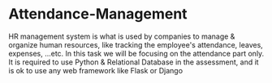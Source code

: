 # Attendance-Management
HR management system is what is used by companies to manage &amp; organize human resources, like tracking the employee's attendance, leaves, expenses, ...etc. In this task we will be focusing on the attendance part only. It is required to use Python &amp; Relational Database in the assessment, and it is ok to use any web framework like Flask or Django
